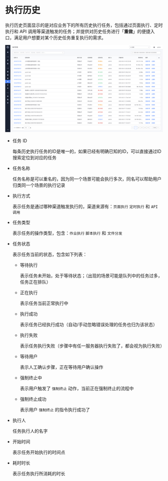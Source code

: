 # 执行历史

执行历史页面显示的是对应业务下的所有历史执行任务，包括通过页面执行、定时执行和 API 调用等渠道触发的任务；并提供对历史任务进行「**重做**」的便捷入口，满足用户想要对某个历史任务重复执行的需求。

![image-20200814103042034](media/image-20200814103042034.png)

- 任务 ID

  每条历史执行任务的ID是唯一的，如果已经有明确已知的ID，可以直接通过ID搜索定位到对应的任务

- 任务名称

  任务名称是可以重名的，因为同一个场景可能会执行多次，同名可以帮助用户归类同一个场景的执行记录

- 执行方式

  表示任务是通过哪种渠道触发执行的，渠道来源有：`页面执行` `定时执行` 和 `API 调用`

- 任务类型

  表示任务的操作类型，包含：`作业执行` `脚本执行` 和 `文件分发`

- 任务状态

  表示任务当前的状态，包含如下列表：

  - 等待执行

    表示任务未开始，处于等待状态；（出现的场景可能是队列中的任务过多，任务正在排队）

  - 正在执行

    表示任务当前正常执行中

  - 执行成功

    表示任务已经执行成功（自动/手动忽略错误处理的任务也归为该状态）

  - 执行失败

    表示任务执行失败（步骤中有任一服务器执行失败了，都会视为执行失败）

  - 等待用户

    表示人工确认步骤，正在等待用户确认操作

  - 强制终止中

    表示用户触发了 `强制终止` 动作，当前正在强制终止的流程中

  - 强制终止成功

    表示用户 `强制终止` 的指令执行成功了

- 执行人

  任务执行人的名字

- 开始时间

  表示任务开始执行的时间点

- 耗时时长

  表示任务执行所消耗的时长